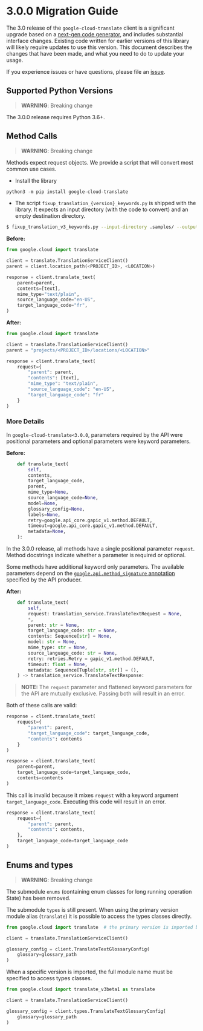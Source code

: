 # 3.0.0 Migration Guide

The 3.0 release of the `google-cloud-translate` client is a significant upgrade based on a [next-gen code generator](https://github.com/googleapis/gapic-generator-python), and includes substantial interface changes. Existing code written for earlier versions of this library will likely require updates to use this version. This document describes the changes that have been made, and what you need to do to update your usage.

If you experience issues or have questions, please file an [issue](https://github.com/googleapis/python-translate/issues).

## Supported Python Versions

> **WARNING**: Breaking change

The 3.0.0 release requires Python 3.6+.


## Method Calls

> **WARNING**: Breaking change

Methods expect request objects. We provide a script that will convert most common use cases.

* Install the library

```py
python3 -m pip install google-cloud-translate
```

* The script `fixup_translation_{version}_keywords.py` is shipped with the library. It expects
an input directory (with the code to convert) and an empty destination directory.

```sh
$ fixup_translation_v3_keywords.py --input-directory .samples/ --output-directory samples/
```

**Before:**
```py
from google.cloud import translate

client = translate.TranslationServiceClient()
parent = client.location_path(<PROJECT_ID>, <LOCATION>)

response = client.translate_text(
    parent=parent,
    contents=[text],
    mime_type="text/plain",
    source_language_code="en-US",
    target_language_code="fr",
)
```


**After:**
```py
from google.cloud import translate

client = translate.TranslationServiceClient()
parent = "projects/<PROJECT_ID>/locations/<LOCATION>"

response = client.translate_text(
    request={
        "parent": parent,
        "contents": [text],
        "mime_type": "text/plain",
        "source_language_code": "en-US",
        "target_language_code": "fr"
    }
)
```

### More Details

In `google-cloud-translate<3.0.0`, parameters required by the API were positional parameters and optional parameters were keyword parameters.

**Before:**
```py
    def translate_text(
        self,
        contents,
        target_language_code,
        parent,
        mime_type=None,
        source_language_code=None,
        model=None,
        glossary_config=None,
        labels=None,
        retry=google.api_core.gapic_v1.method.DEFAULT,
        timeout=google.api_core.gapic_v1.method.DEFAULT,
        metadata=None,
    ):
```

In the 3.0.0 release, all methods have a single positional parameter `request`. Method docstrings indicate whether a parameter is required or optional.

Some methods have additional keyword only parameters. The available parameters depend on the [`google.api.method_signature` annotation](https://github.com/googleapis/googleapis/blob/master/google/cloud/translate/v3/translation_service.proto#L55) specified by the API producer.


**After:**
```py
    def translate_text(
        self,
        request: translation_service.TranslateTextRequest = None,
        *,
        parent: str = None,
        target_language_code: str = None,
        contents: Sequence[str] = None,
        model: str = None,
        mime_type: str = None,
        source_language_code: str = None,
        retry: retries.Retry = gapic_v1.method.DEFAULT,
        timeout: float = None,
        metadata: Sequence[Tuple[str, str]] = (),
    ) -> translation_service.TranslateTextResponse:
```

> **NOTE:** The `request` parameter and flattened keyword parameters for the API are mutually exclusive.
> Passing both will result in an error.


Both of these calls are valid:

```py
response = client.translate_text(
    request={
        "parent": parent,
        "target_language_code": target_language_code,
        "contents": contents
    }
)
```

```py
response = client.translate_text(
    parent=parent,
    target_language_code=target_language_code,
    contents=contents
)
```

This call is invalid because it mixes `request` with a keyword argument `target_language_code`. Executing this code
will result in an error.

```py
response = client.translate_text(
    request={
        "parent": parent,
        "contents": contents,
    },
    target_language_code=target_language_code
)
```



## Enums and types


> **WARNING**: Breaking change

The submodule `enums` (containing enum classes for long running operation State) has been removed.

The submodule `types` is still present. When using the primary version module alias (`translate`)
it is possible to access the types classes directly.

```py
from google.cloud import translate  # the primary version is imported by default

client = translate.TranslationServiceClient()

glossary_config = client.TranslateTextGlossaryConfig(
    glossary=glossary_path
)
```

When a specific version is imported, the full module name must be specified to access types classes.

```py
from google.cloud import translate_v3beta1 as translate

client = translate.TranslationServiceClient()

glossary_config = client.types.TranslateTextGlossaryConfig(
    glossary=glossary_path
)
```
